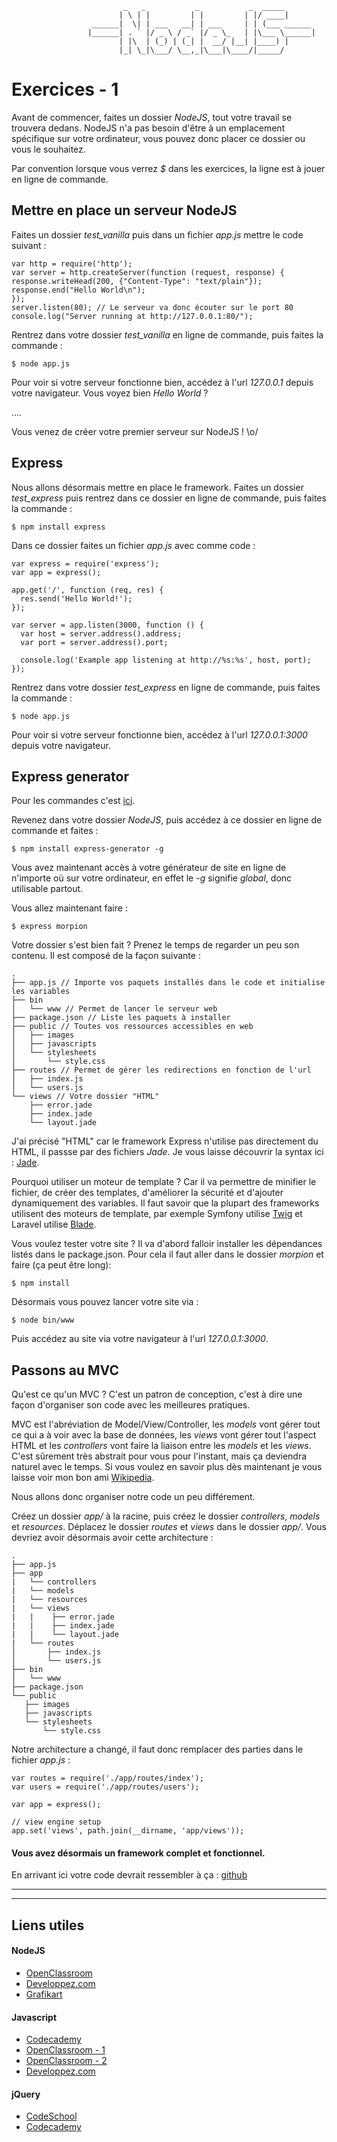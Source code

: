 				             _   _           _           _  _____       
				            | \ | |         | |         | |/ ____|      
				      ______|  \| | ___   __| | ___     | | (___ ______ 
				     |______| . ` |/ _ \ / _` |/ _ \_   | |\___ \______|
				            | |\  | (_) | (_| |  __/ |__| |____) |      
				            |_| \_|\___/ \__,_|\___|\____/|_____/       
                                                    
                                                    
                                                    
# Exercices - 1

Avant de commencer, faites un dossier _NodeJS_, tout votre travail se trouvera dedans. NodeJS n'a pas besoin d'être à un emplacement spécifique sur votre ordinateur, vous pouvez donc placer ce dossier ou vous le souhaitez.

Par convention lorsque vous verrez _$_ dans les exercices, la ligne est à jouer en ligne de commande.

## Mettre en place un serveur NodeJS

 Faites un dossier _test\_vanilla_ puis dans un fichier _app.js_ mettre le code suivant :

```
var http = require('http');
var server = http.createServer(function (request, response) {
response.writeHead(200, {"Content-Type": "text/plain"});
response.end("Hello World\n");
});
server.listen(80); // Le serveur va donc écouter sur le port 80
console.log("Server running at http://127.0.0.1:80/");
```

Rentrez dans votre dossier _test\_vanilla_ en ligne de commande, puis faites la commande  : 

```
$ node app.js
```

Pour voir si votre serveur fonctionne bien, accédez à l'url _127.0.0.1_ depuis votre navigateur. 
Vous voyez bien _Hello World_ ? 

....

Vous venez de créer votre premier serveur sur NodeJS ! \o/

## Express 

Nous allons désormais mettre en place le framework. Faites un dossier _test\_express_ puis rentrez dans ce dossier en ligne de commande, puis faites la commande : 

```
$ npm install express
```

Dans ce dossier faites un fichier _app.js_ avec comme code : 

```
var express = require('express');
var app = express();

app.get('/', function (req, res) {
  res.send('Hello World!');
});

var server = app.listen(3000, function () {
  var host = server.address().address;
  var port = server.address().port;

  console.log('Example app listening at http://%s:%s', host, port);
});
```

Rentrez dans votre dossier _test\_express_ en ligne de commande, puis faites la commande  : 

```
$ node app.js
```

Pour voir si votre serveur fonctionne bien, accédez à l'url _127.0.0.1:3000_ depuis votre navigateur. 

## Express generator

Pour les commandes c'est [ici](http://expressjs.com/starter/generator.html).

Revenez dans votre dossier _NodeJS_, puis accédez à ce dossier en ligne de commande et faites : 

```
$ npm install express-generator -g
```
Vous avez maintenant accès à votre générateur de site en ligne de n'importe où sur votre ordinateur, en effet le _-g_ signifie _global_, donc utilisable partout.

Vous allez maintenant faire : 

```
$ express morpion 
```
Votre dossier s'est bien fait ? Prenez le temps de regarder un peu son contenu. Il est composé de la façon suivante : 

```
.
├── app.js // Importe vos paquets installés dans le code et initialise les variables
├── bin
│   └── www // Permet de lancer le serveur web
├── package.json // Liste les paquets à installer
├── public // Toutes vos ressources accessibles en web
│   ├── images
│   ├── javascripts
│   └── stylesheets
│       └── style.css
├── routes // Permet de gérer les redirections en fonction de l'url
│   ├── index.js
│   └── users.js
└── views // Votre dossier "HTML"
    ├── error.jade
    ├── index.jade
    └── layout.jade
```


J'ai précisé "HTML" car le framework Express n'utilise pas directement du HTML, il passse par des fichiers _Jade_. 
Je vous laisse découvrir la syntax ici : [Jade](http://jade-lang.com/).

Pourquoi utiliser un moteur de template ? Car il va permettre de minifier le fichier, de créer des templates, d'améliorer la sécurité et d'ajouter dynamiquement des variables. Il faut savoir que la plupart des frameworks utilisent des moteurs de template, par exemple Symfony utilise [Twig](http://twig.sensiolabs.org/) et Laravel utilise [Blade](http://laravel.com/docs/5.1/blade). 


Vous voulez tester votre site ? Il va d'abord falloir installer les dépendances listés dans le package.json. Pour cela il faut aller dans le dossier _morpion_ et faire (ça peut être long):

```
$ npm install  
```

Désormais vous pouvez lancer votre site via : 

```
$ node bin/www 
```

Puis accédez au site via votre navigateur à l'url _127.0.0.1:3000_.


## Passons au MVC 

Qu'est ce qu'un MVC ? C'est un patron de conception, c'est à dire une façon d'organiser son code avec les meilleures pratiques. 

MVC est l'abréviation de Model/View/Controller, les _models_ vont gérer tout ce qui a à voir avec la base de données, les _views_ vont gérer tout l'aspect HTML et les _controllers_ vont faire la liaison entre les _models_ et les _views_. C'est sûrement très abstrait pour vous pour l'instant, mais ça deviendra naturel avec le temps. Si vous voulez en savoir plus dès maintenant je vous laisse voir mon bon ami [Wikipedia](https://fr.wikipedia.org/wiki/Mod%C3%A8le-vue-contr%C3%B4leur).

Nous allons donc organiser notre code un peu différement. 

Créez un dossier _app/_ à la racine, puis créez le dossier _controllers_, _models_ et _resources_.
Déplacez le dossier _routes_ et _views_ dans le dossier _app/_. Vous devriez avoir désormais avoir cette architecture : 


```
.
├── app.js
├── app
| 	└── controllers
| 	└── models
| 	└── resources
| 	└── views 
|	|    ├── error.jade
|	|    ├── index.jade
|	|    └── layout.jade
|	└── routes 
│   	├── index.js
│   	└── users.js
├── bin
│   └── www 
├── package.json 
└── public 
   ├── images
   ├── javascripts
   └── stylesheets
       └── style.css
```

Notre architecture a changé, il faut donc remplacer des parties dans le fichier _app.js_ :

```
var routes = require('./app/routes/index');
var users = require('./app/routes/users');

var app = express();

// view engine setup
app.set('views', path.join(__dirname, 'app/views'));
```

#### Vous avez désormais un framework complet et fonctionnel. 

En arrivant ici votre code devrait ressembler à ça : [github](https://github.com/NideXTC/CoursYNov/tree/7946a143bf15661eeb68c7263531b18b1b0dc31e/NodeJS/morpion)

__________
__________

## Liens utiles 

#### NodeJS

* [OpenClassroom](https://openclassrooms.com/courses/des-applications-ultra-rapides-avec-node-js)
* [Developpez.com](http://nodejs.developpez.com/tutoriels/javascript/node-js-livre-debutant/)
* [Grafikart](http://www.grafikart.fr/tutoriels/nodejs/nodejs-socketio-tchat-366)

#### Javascript

* [Codecademy](https://www.codecademy.com/tracks/javascript)
* [OpenClassroom - 1](https://openclassrooms.com/courses/tout-sur-le-javascript)
* [OpenClassroom - 2](https://openclassrooms.com/courses/dynamisez-vos-sites-web-avec-javascript)
* [Developpez.com](http://javascript.developpez.com/cours/)

#### jQuery

* [CodeSchool](https://www.codeschool.com/courses/try-jquery)
* [Codecademy](https://www.codecademy.com/tracks/jquery)
